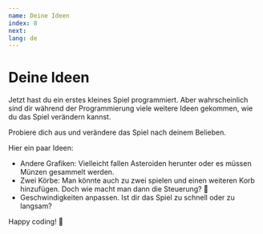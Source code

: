 ```yaml
---
name: Deine Ideen
index: 8
next:
lang: de
---
```


# Deine Ideen

Jetzt hast du ein erstes kleines Spiel programmiert. Aber wahrscheinlich sind dir während der Programmierung viele weitere Ideen gekommen, wie du das Spiel verändern kannst.

Probiere dich aus und verändere das Spiel nach deinem Belieben.

Hier ein paar Ideen:

- Andere Grafiken: Vielleicht fallen Asteroiden herunter oder es müssen Münzen gesammelt werden.
- Zwei Körbe: Man könnte auch zu zwei spielen und einen weiteren Korb hinzufügen. Doch wie macht man dann die Steuerung? 🤔
- Geschwindigkeiten anpassen. Ist dir das Spiel zu schnell oder zu langsam?

Happy coding! 🥳